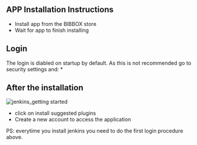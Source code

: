 ## APP Installation Instructions 
* Install app from the BIBBOX store
* Wait for app to finish installing

## Login
The login is diabled on startup by default. As this is not recommended go to security settings and:
*

## After the installation

![jenkins_getting started](https://user-images.githubusercontent.com/118280106/203067487-ab22684e-081f-47fd-b5b5-f1f75240ada1.png)
* click on install suggested plugins
* Create a new account to access the application


PS: everytime you install jenkins you need to do the first login procedure above.

